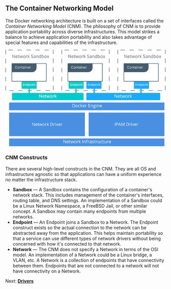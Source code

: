 ## <a name="cnm"></a>The Container Networking Model

The Docker networking architecture is built on a set of interfaces called the _Container Networking Model_ (CNM). The philosophy of CNM is to provide application portability across diverse infrastructures. This model strikes a balance to achieve application portability and also takes advantage of special features and capabilities of the infrastructure.

![Container Networking Model](./img/cnm.png)

### CNM Constructs

There are several high-level constructs in the CNM. They are all OS and infrastructure agnostic so that applications can have a uniform experience no matter the infrastructure stack.

- **Sandbox** — A Sandbox contains the configuration of a container's network stack. This includes management of the container's interfaces, routing table, and DNS settings. An implementation of a Sandbox could be a Linux Network Namespace, a FreeBSD Jail, or other similar concept. A Sandbox may contain many endpoints from multiple networks.
- **Endpoint** — An Endpoint joins a Sandbox to a Network. The Endpoint construct exists so the actual connection to the network can be abstracted away from the application. This helps maintain portability so that a service can use different types of network drivers without being concerned with how it's connected to that network.
- **Network** — The CNM does not specify a Network in terms of the OSI model. An implementation of a Network could be a Linux bridge, a VLAN, etc. A Network is a collection of endpoints that have connectivity between them. Endpoints that are not connected to a network will not have connectivity on a Network.

Next: **[Drivers](02-drivers.md)**
